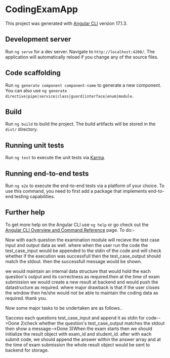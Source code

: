 # CodingExamApp

This project was generated with [Angular CLI](https://github.com/angular/angular-cli) version 17.1.3.

## Development server

Run `ng serve` for a dev server. Navigate to `http://localhost:4200/`. The application will automatically reload if you change any of the source files.

## Code scaffolding

Run `ng generate component component-name` to generate a new component. You can also use `ng generate directive|pipe|service|class|guard|interface|enum|module`.

## Build

Run `ng build` to build the project. The build artifacts will be stored in the `dist/` directory.

## Running unit tests

Run `ng test` to execute the unit tests via [Karma](https://karma-runner.github.io).

## Running end-to-end tests

Run `ng e2e` to execute the end-to-end tests via a platform of your choice. To use this command, you need to first add a package that implements end-to-end testing capabilities.

## Further help

To get more help on the Angular CLI use `ng help` or go check out the [Angular CLI Overview and Command Reference](https://angular.io/cli) page.
To do:-

Now with each question the examination module will recieve the test case input and output data as well.
where when the user run the code the test_case_input would be appended to the stdin of the code and will check whether if the execution was successfull then the test_case_output should match the stdout. then the successfull message would be shown. 

we would maintain an internal data structure that would hold the each question's output and its correctness as required.then at the time of exam submission we would create a new result at backend and would push the datastructure as required.
where major drawback is that if the user closes the window then he/she would not be able to maintain the coding data as required. thank you.

Now some major tasks to be undertaken are as follows..

1)access each questions test_case_input and append it as stdin for code-->Done
2)check whether the question's test_case_output matches the stdout then show a message-->Done
3)When the exam starts then we should initialize the result object with exam_id and student_id. after with each submit code, we should append the answer within the answer array and at the time of exam submission the whole result object would be sent to backend for storage.